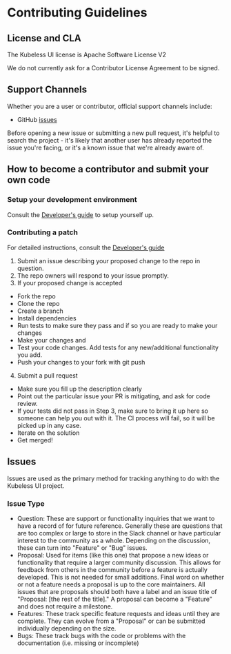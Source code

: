 # Contributing Guidelines

## License and CLA

The Kubeless UI license is Apache Software License V2

We do not currently ask for a Contributor License Agreement to be signed.

## Support Channels

Whether you are a user or contributor, official support channels include:

- GitHub [issues](https://github.com/kubeless/kubeless-ui/issues/new)

Before opening a new issue or submitting a new pull request, it's helpful to search the project - it's likely that another user has already reported the issue you're facing, or it's a known issue that we're already aware of.

## How to become a contributor and submit your own code

### Setup your development environment

Consult the [Developer's guide](./docs/dev-guide.md) to setup yourself up.

### Contributing a patch

For detailed instructions, consult the [Developer's guide](./docs/dev-guide.md)

1. Submit an issue describing your proposed change to the repo in question.
2. The repo owners will respond to your issue promptly.
3. If your proposed change is accepted
  - Fork the repo
  - Clone the repo
  - Create a branch 
  - Install dependencies
  - Run tests to make sure they pass and if so you are ready to make your changes
  - Make your changes and
  - Test your code changes. Add tests for any new/additional functionality you add.
  - Push your changes to your fork with git push
4. Submit a pull request
  - Make sure you fill up the description clearly
  - Point out the particular issue your PR is mitigating, and ask for code review.
  - If your tests did not pass in Step 3, make sure to bring it up here so someone can help you out with it. The CI process will fail, so it will be picked up in any case.
  - Iterate on the solution
  - Get merged!

## Issues

Issues are used as the primary method for tracking anything to do with the Kubeless UI project.

### Issue Type

* Question: These are support or functionality inquiries that we want to have a record of for future reference. Generally these are questions that are too complex or large to store in the Slack channel or have particular interest to the community as a whole. Depending on the discussion, these can turn into "Feature" or "Bug" issues.
* Proposal: Used for items (like this one) that propose a new ideas or functionality that require a larger community discussion. This allows for feedback from others in the community before a feature is actually developed. This is not needed for small additions. Final word on whether or not a feature needs a proposal is up to the core maintainers. All issues that are proposals should both have a label and an issue title of "Proposal: [the rest of the title]." A proposal can become a "Feature" and does not require a milestone.
* Features: These track specific feature requests and ideas until they are complete. They can evolve from a "Proposal" or can be submitted individually depending on the size.
* Bugs: These track bugs with the code or problems with the documentation (i.e. missing or incomplete)
